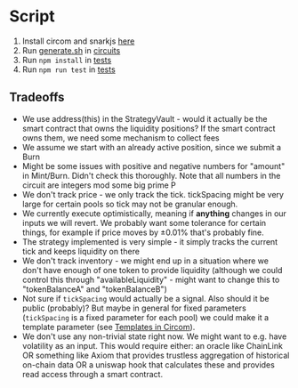 # Script

1. Install circom and snarkjs [here](https://docs.circom.io/getting-started/installation/)
2. Run [generate.sh](./circuits/generate.sh) in [circuits](./circuits)
3. Run `npm install` in [tests](./tests)
4. Run `npm run test` in [tests](./tests)

## Tradeoffs

* We use address(this) in the StrategyVault - would it actually be the smart contract that owns the liquidity positions? If the smart contract owns them, we need some mechanism to collect fees
* We assume we start with an already active position, since we submit a Burn
* Might be some issues with positive and negative numbers for "amount" in Mint/Burn. Didn't check this thoroughly. Note that all numbers in the circuit are integers mod some big prime P
* We don't track price - we only track the tick. tickSpacing might be very large for certain pools so tick may not be granular enough.
* We currently execute optimistically, meaning if **anything** changes in our inputs we will revert. We probably want some tolerance for certain things, for example if price moves by ±0.01% that's probably fine.
* The strategy implemented is very simple - it simply tracks the current tick and keeps liquidity on there
* We don't track inventory - we might end up in a situation where we don't have enough of one token to provide liquidity (although we could control this through "availableLiquidity" - might want to change this to "tokenBalanceA" and "tokenBalanceB")
* Not sure if `tickSpacing` would actually be a signal. Also should it be public (probably)? But maybe in general for fixed parameters (`tickSpacing` is a fixed parameter for each pool) we could make it a template parameter (see [Templates in Circom](https://docs.circom.io/circom-language/templates-and-components/)).
* We don't use any non-trivial state right now. We might want to e.g. have volatility as an input. This would require either: an oracle like ChainLink OR something like Axiom that provides trustless aggregation of historical on-chain data OR a uniswap hook that calculates these and provides read access through a smart contract.